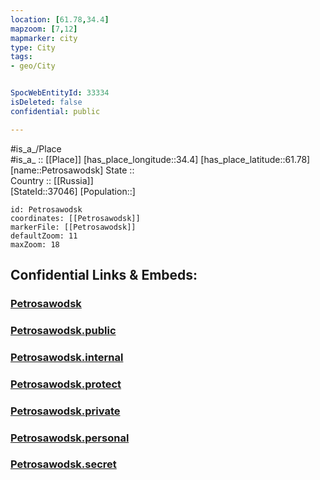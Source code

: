 ```yaml
---
location: [61.78,34.4] 
mapzoom: [7,12] 
mapmarker: city 
type: City
tags:
- geo/City


SpocWebEntityId: 33334
isDeleted: false
confidential: public

---
```

#is_a_/Place  
#is_a_ :: [[Place]] 
[has_place_longitude::34.4] 
[has_place_latitude::61.78] 
[name::Petrosawodsk] 
State ::  
Country :: [[Russia]]  
[StateId::37046] 
[Population::] 



```leaflet
id: Petrosawodsk
coordinates: [[Petrosawodsk]] 
markerFile: [[Petrosawodsk]] 
defaultZoom: 11 
maxZoom: 18
```


## Confidential Links & Embeds: 

### [Petrosawodsk](/_Standards/Earth/Continent/Europe/Europe~East/Russia/Russia~NorthWest/Karelia~Republic/City/Petrosawodsk.md) 

### [Petrosawodsk.public](/_public/Earth/Continent/Europe/Europe~East/Russia/Russia~NorthWest/Karelia~Republic/City/Petrosawodsk.public.md) 

### [Petrosawodsk.internal](/_internal/Earth/Continent/Europe/Europe~East/Russia/Russia~NorthWest/Karelia~Republic/City/Petrosawodsk.internal.md) 

### [Petrosawodsk.protect](/_protect/Earth/Continent/Europe/Europe~East/Russia/Russia~NorthWest/Karelia~Republic/City/Petrosawodsk.protect.md) 

### [Petrosawodsk.private](/_private/Earth/Continent/Europe/Europe~East/Russia/Russia~NorthWest/Karelia~Republic/City/Petrosawodsk.private.md) 

### [Petrosawodsk.personal](/_personal/Earth/Continent/Europe/Europe~East/Russia/Russia~NorthWest/Karelia~Republic/City/Petrosawodsk.personal.md) 

### [Petrosawodsk.secret](/_secret/Earth/Continent/Europe/Europe~East/Russia/Russia~NorthWest/Karelia~Republic/City/Petrosawodsk.secret.md)

